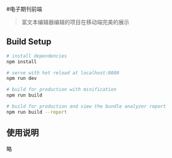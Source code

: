 #电子期刊前端

> 富文本编辑器编辑的项目在移动端完美的展示

## Build Setup

``` bash
# install dependencies
npm install

# serve with hot reload at localhost:8080
npm run dev

# build for production with minification
npm run build

# build for production and view the bundle analyzer report
npm run build --report
```

## 使用说明

略
